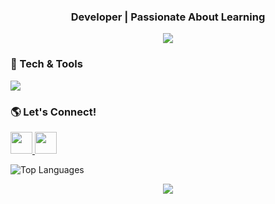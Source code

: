 <h3 align="center"> Developer | Passionate About Learning </h3>

<p align="center">
  <!-- Gradient Welcome Banner -->
  <img src="https://capsule-render.vercel.app/api?text=Welcome!&type=waving&color=0:ff7eb3,100:ff758c&height=100&fontColor=ffffff"/>
</p>

### **🔧 Tech & Tools**
<p align="left">
  <img src="https://skillicons.dev/icons?i=cs,js,python,ts,react,php,vscode,visualstudio,unity,mysql&theme=dark" />
</p>

### **🌎 Let's Connect!**
<p align="left">
  <a href="https://www.instagram.com/s_rvrs/" target="_blank">
    <img src="https://img.shields.io/badge/Instagram-%23E4405F.svg?&style=for-the-badge&logo=instagram&logoColor=white" height="35"/>
  </a>
  <a href="https://www.linkedin.com/in/sharmaine-rioveros-23599027a/" target="_blank">
    <img src="https://img.shields.io/badge/LinkedIn-%230077B5.svg?&style=for-the-badge&logo=linkedin&logoColor=white" height="35"/>
  </a>
</p>

<p align="left">
  <img src="https://github-readme-stats.vercel.app/api/top-langs/?username=sharm-rvrs&layout=compact&theme=radical" alt="Top Languages">
</p>

<p align="center">
  <a href="https://www.buymeacoffee.com/sharmainerr">
    <img src="https://img.shields.io/badge/Buy%20Me%20A%20Coffee-%23FFDD00.svg?&style=for-the-badge&logo=buy-me-a-coffee&logoColor=black" />
  </a>
</p>



